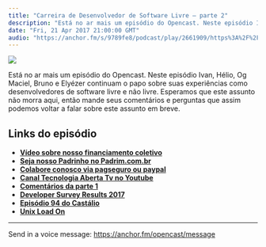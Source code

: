 ```yaml
---
title: "Carreira de Desenvolvedor de Software Livre – parte 2"
description: "Está no ar mais um episódio do Opencast. Neste episódio Ivan, Hélio, Og Maciel, Bruno e Elyézer continuam o papo sobre suas experiências como desenvol..."
date: "Fri, 21 Apr 2017 21:00:00 GMT"
audio: "https://anchor.fm/s/9789fe8/podcast/play/2661909/https%3A%2F%2Fd3ctxlq1ktw2nl.cloudfront.net%2Fproduction%2F2019-2-16%2F11436463-44100-2-188d780878eb4.mp3"
---
```


![](https://d3sv2eduhewoas.cloudfront.net/episode/image/cbe5179494f54c69befd5ec6dbae76f4.jpg)


Está no ar mais um episódio do Opencast. Neste episódio Ivan, Hélio, Og Maciel, Bruno e Elyézer continuam o papo sobre suas experiências como desenvolvedores de software livre e não livre. Esperamos que este assunto não morra aqui, então mande seus comentários e perguntas que assim podemos voltar a falar sobre este assunto em breve.


**Links do episódio**
---------------------


* [**Vídeo sobre nosso financiamento coletivo**](http://tecnologiaaberta.com.br/2016/09/tecnologia-aberta-tv-023-financiamento-coletivo/)
* [**Seja nosso Padrinho no Padrim.com.br**](https://www.padrim.com.br/tecnologiaaberta)
* [**Colabore conosco via pagseguro ou paypal**](http://tecnologiaaberta.com.br/colaborar/)
* [**Canal Tecnologia Aberta Tv no Youtube**](http://youtube.com/tecnologiaaberta)
* [**Comentários da parte 1**](http://tecnologiaaberta.com.br/2017/04/opencast-74-a-morte-do-unity/#comments)
* [**Developer Survey Results 2017**](https://stackoverflow.com/insights/survey/2017/)
* [**Episódio 94 do Castálio**](http://castalio.info/episodio-94-tech-news.html)
* [**Unix Load On**](https://www.youtube.com/channel/UCQhUVfcwoJgy2Ee-deFxWFA/videos)



--- 

Send in a voice message: https://anchor.fm/opencast/message